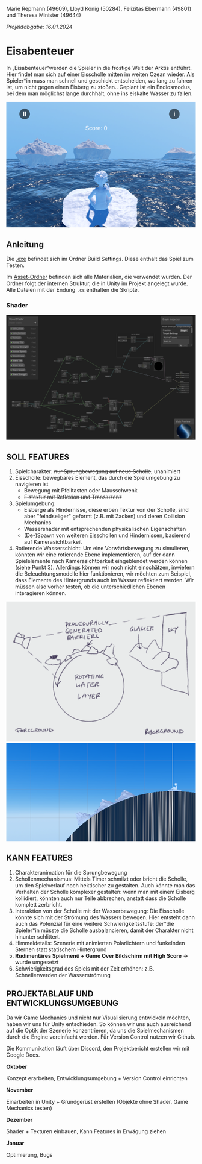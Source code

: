Marie Repmann (49609), Lloyd König (50284), Felizitas Ebermann (49801) und Theresa Minister (49644)

*Projektabgabe: 16.01.2024*

# Eisabenteuer

In „Eisabenteuer“werden die Spieler in die frostige Welt der Arktis entführt. Hier findet man sich auf einer Eisscholle mitten im weiten Ozean wieder. Als Spieler*in muss man schnell und geschickt entscheiden, wo lang zu fahren ist, um nicht gegen einen Eisberg zu stoßen.. Geplant ist ein Endlosmodus, bei dem man möglichst lange durchhält, ohne ins eiskalte Wasser zu fallen.

![](https://github.com/xenophantom/BR_beleg/blob/main/Pasted%20image%2020240116095340.png)

## Anleitung

Die [.exe](https://github.com/xenophantom/BR_beleg/blob/main/BuildSettings/BR_beleg.exe) befindet sich im Ordner Build Settings. Diese enthält das Spiel zum Testen.

Im [Asset-Ordner](https://github.com/xenophantom/BR_beleg/tree/main/Assets) befinden sich alle Materialien, die verwendet wurden. Der Ordner folgt der internen Struktur, die in Unity im Projekt angelegt wurde. Alle Dateien mit der Endung `.cs` enthalten die Skripte.

### Shader

![](https://github.com/xenophantom/BR_beleg/blob/main/Screenshot%202024-01-16%20103142.png)

## SOLL FEATURES

1. Spielcharakter: ~~nur Sprungbewegung auf neue Scholle~~, unanimiert
2. Eisscholle: bewegbares Element, das durch die Spielumgebung zu navigieren ist
	- Bewegung mit Pfeiltasten oder Mausschwenk
	- ~~Eistextur mit Reflexion und Transluzenz~~
3. Spielumgebung:
	- Eisberge als Hindernisse, diese erben Textur von der Scholle, sind aber "feindseliger" geformt (z.B. mit Zacken) und deren Collision Mechanics
	- Wassershader mit entsprechenden physikalischen Eigenschaften
	- (De-)Spawn von weiteren Eisschollen und Hindernissen, basierend auf Kamerasichtbarkeit
4. Rotierende Wasserschicht:
	Um eine Vorwärtsbewegung zu simulieren, könnten wir eine rotierende Ebene implementieren, auf der dann Spielelemente nach Kamerasichtbarkeit eingeblendet werden können (siehe Punkt 3). Allerdings können wir noch nicht einschätzen, inwiefern die Beleuchtungsmodelle hier funktionieren, wir möchten zum Beispiel, dass Elemente des Hintergrunds auch im Wasser reflektiert werden. Wir müssen also vorher testen, ob die unterschiedlichen Ebenen interagieren können.

![](https://github.com/xenophantom/BR_beleg/blob/main/sketch_game_mechanism.png)
![](https://github.com/xenophantom/BR_beleg/blob/main/Pasted%20image%2020240116095625.png)

## KANN FEATURES

1. Charakteranimation für die Sprungbewegung
2. Schollenmechanismus:
	Mittels Timer schmilzt oder bricht die Scholle, um den Spielverlauf noch hektischer zu gestalten. Auch könnte man das Verhalten der Scholle komplexer gestalten: wenn man mit einem Eisberg kollidiert, könnten auch nur Teile abbrechen, anstatt dass die Scholle komplett zerbricht.
1. Interaktion von der Scholle mit der Wasserbewegung:
	Die Eisscholle könnte sich mit der Strömung des Wassers bewegen. Hier entsteht dann auch das Potenzial für eine weitere Schwierigkeitsstufe: der\*die Spieler\*in müsste die Scholle ausbalancieren, damit der Charakter nicht hinunter schlittert.
1. Himmeldetails:
	Szenerie mit animierten Polarlichtern und funkelnden Sternen statt statischem Hintergrund
1. **Rudimentäres Spielmenü + Game Over Bildschirm mit High Score** → wurde umgesetzt
2. Schwierigkeitsgrad des Spiels mit der Zeit erhöhen: z.B. Schnellerwerden der Wasserströmung

## PROJEKTABLAUF UND ENTWICKLUNGSUMGEBUNG

Da wir Game Mechanics und nicht nur Visualisierung entwickeln möchten, haben wir uns für Unity entschieden. So können wir uns auch ausreichend auf die Optik der Szenerie konzentrieren, da uns die Spielmechanismen durch die Engine vereinfacht werden. Für Version Control nutzen wir Github.

Die Kommunikation läuft über Discord, den Projektbericht erstellen wir mit Google Docs.

**Oktober**

Konzept erarbeiten, Entwicklungsumgebung + Version Control einrichten

**November**

Einarbeiten in Unity + Grundgerüst erstellen (Objekte ohne Shader, Game Mechanics testen)

**Dezember**

Shader + Texturen einbauen, Kann Features in Erwägung ziehen

**Januar**

Optimierung, Bugs

